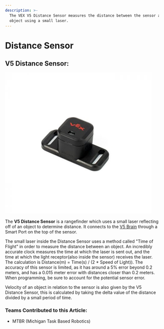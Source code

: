 ```yaml
---
description: >-
  The VEX V5 Distance Sensor measures the distance between the sensor and an
  object using a small laser.
---
```


# Distance Sensor

## V5 Distance Sensor:

![V5 Distance Sensor](../../../.gitbook/assets/distancesensor.jpg)

The **V5 Distance Sensor** is a rangefinder which uses a small laser reflecting off of an object to determine distance. It connects to the [V5 Brain](../vex-electronics/vex-v5-brain/) through a Smart Port on the top of the sensor.

The small laser inside the Distance Sensor uses a method called "Time of Flight" in order to measure the distance between an object. An incredibly accurate clock measures the time at which the laser is sent out, and the time at which the light receptor\(also inside the sensor\) receives the laser. The calculation is Distance\(m\) = Time\(s\) / \(2 \* Speed of Light\)\). The accuracy of this sensor is limited, as it has around a 5% error beyond 0.2 meters, and has a 0.015 meter error with distances closer than 0.2 meters. When programming, be sure to account for the potential sensor error.

Velocity of an object in relation to the sensor is also given by the V5 Distance Sensor, this is calculated by taking the delta value of the distance divided by a small period of time.

### Teams Contributed to this Article:

* MTBR \(Michigan Task Based Robotics\)



